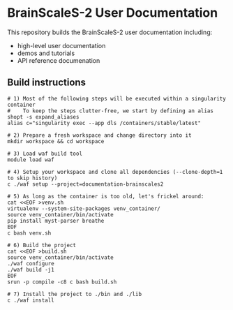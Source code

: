 # BrainScaleS-2 User Documentation

This repository builds the BrainScaleS-2 user documentation including:
* high-level user documentation
* demos and tutorials
* API reference documenation


## Build instructions

```shell
# 1) Most of the following steps will be executed within a singularity container
#    To keep the steps clutter-free, we start by defining an alias
shopt -s expand_aliases
alias c="singularity exec --app dls /containers/stable/latest"

# 2) Prepare a fresh workspace and change directory into it
mkdir workspace && cd workspace

# 3) Load waf build tool
module load waf

# 4) Setup your workspace and clone all dependencies (--clone-depth=1 to skip history)
c ./waf setup --project=documentation-brainscales2

# 5) As long as the container is too old, let's frickel around:
cat <<EOF >venv.sh
virtualenv --system-site-packages venv_container/
source venv_container/bin/activate
pip install myst-parser breathe
EOF
c bash venv.sh

# 6) Build the project
cat <<EOF >build.sh
source venv_container/bin/activate
./waf configure
./waf build -j1
EOF
srun -p compile -c8 c bash build.sh

# 7) Install the project to ./bin and ./lib
c ./waf install
```

